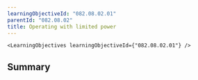 ```yaml
---
learningObjectiveId: "082.08.02.01"
parentId: "082.08.02"
title: Operating with limited power
---
```


```tsx eval
<LearningObjectives learningObjectiveId={"082.08.02.01"} />
```

## Summary
